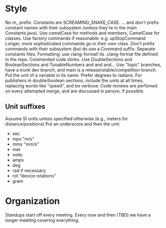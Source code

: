 # Style

No m_ prefix.
Constants are SCREAMING_SNAKE_CASE.
... and don't prefix constant names with their subsystem (unless they're in the main Constants.java).
Use camelCase for methods and members, CamelCase for classes.
Use factory commands if reasonable: e.g. upStopCommand Longer, more sophisticated commands go in their own class.
Don't prefix commands with their subsystem (but do use a Command suffix.
Separate constants files.
Formatting: use clang-format! its .clang-format file defined in the repo.
Commented code stinks.
Use DoubleSections and BooleanSections and TunableNumbers and and and...
Use "topic" branches, have a trunk dev branch, and main is a release/stable/competition branch.
Put the unit of a variable in its name.
Prefer degrees to radians.
For publishers in double/boolean sections, include the units at all times, replacing words like "speed", and be verbose.
Code reviews are perfomed on every attempted merge, and are discussed in person, if possible.

## Unit suffixes
Assume SI units unless specified otherwise (e.g., meters for distance/positions)
Put an underscore and then the unit:
- sec
- mps "m/s"
- mms "mm/s"
- met
- volts
- amps
- deg
- rad if necessary
- rot "device rotations"
- gram

# Organization
Standups start off every meeting.
Every now and then (TBD) we have  a longer meeting covering everything.
